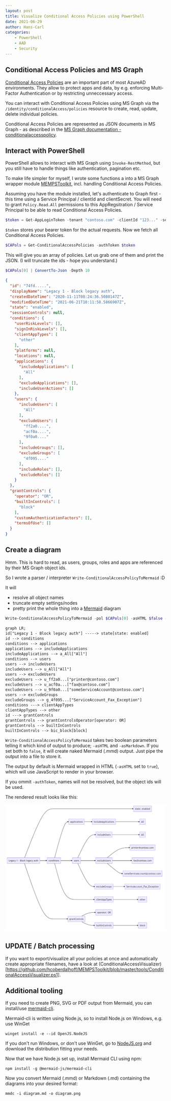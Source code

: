 ```yaml
---
layout: post
title: Visualize Conditional Access Policies using PowerShell
date: 2021-06-29
author: Hans-Carl
categories:
    - PowerShell
    - AAD
    - Security
---
```

## Conditional Access Policies and MS Graph

[Conditional Access Policies](https://docs.microsoft.com/en-us/azure/active-directory/conditional-access/overview) are an important part of most AzureAD environments. They allow to protect apps and data, by e.g. enforcing Multi-Factor Authentication or by restricting unneccessary access.

You can interact with Conditional Access Policies using MS Graph via the `/identity/conditionalAccess/policies` resource to create, read, update, delete individual policies.

Conditional Access Policies are represented as JSON documents in MS Graph - as described in the [MS Graph documentation - conditionalaccesspolicy](https://docs.microsoft.com/en-us/graph/api/resources/conditionalaccesspolicy).

## Interact with PowerShell

PowerShell allows to interact with MS Graph using `Invoke-RestMethod`, but you still have to handle things like authentication, pagination etc.

To make life simpler for myself, I wrote some functions a into a MS Graph wrapper module [MEMPSToolkit](https://github.com/hcoberdalhoff/MEMPSToolkit), incl. handling Conditional Access Policies.  

Assuming you have the module installed, let's authenticate to Graph first - this time using a Service Principal / clientId and clientSecret. You will need to grant `Policy.Read.All` permissions to this AppRegsitration / Service Principal to be able to read Conditional Access Policies.

```powershell
$token = Get-AppLoginToken -tenant "contoso.com" -clientId "123..." -secretValue "!?#..."
```

`$token` stores your bearer token for the actual requests. Now we fetch all Conditional Access Policies.

```powershell
$CAPols = Get-ConditionalAccessPolicies -authToken $token
```

This will give you an array of policies. Let us grab one of them and print the JSON. (I will truncate the ids - hope you understand.)

```powershell
$CAPols[0] | ConvertTo-Json -Depth 10
```

```JSON
{
  "id": "74fd.....",
  "displayName": "Legacy 1 - Block legacy auth",
  "createdDateTime": "2020-11-11T08:24:36.5080147Z",
  "modifiedDateTime": "2021-06-21T10:11:58.5866907Z",
  "state": "enabled",
  "sessionControls": null,
  "conditions": {
    "userRiskLevels": [],
    "signInRiskLevels": [],
    "clientAppTypes": [
      "other"
    ],
    "platforms": null,
    "locations": null,
    "applications": {
      "includeApplications": [
        "All"
      ],
      "excludeApplications": [],
      "includeUserActions": []
    },
    "users": {
      "includeUsers": [
        "All"
      ],
      "excludeUsers": [
        "ff2a0....",
        "acf0a....",
        "9f0a0...."
      ],
      "includeGroups": [],
      "excludeGroups": [
        "4f095...."
      ],
      "includeRoles": [],
      "excludeRoles": []
    }
  },
  "grantControls": {
    "operator": "OR",
    "builtInControls": [
      "block"
    ],
    "customAuthenticationFactors": [],
    "termsOfUse": []
  }
}
```

## Create a diagram

Hmm. This is hard to read, as users, groups, roles and apps are referenced by their MS Graph object ids. 

So I wrote a parser / interpreter `Write-ConditionalAccessPolicyToMermaid` :D

It will
- resolve all object names
- truncate empty settings/nodes
- pretty print the whole thing into a [Mermaid](https://mermaid-js.github.io/mermaid/) diagram 

```powershell
Write-ConditionalAccessPolicyToMermaid -pol $CAPols[0] -asHTML $false -asMarkdown $false -authToken $token
```

```
graph LR;
id["Legacy 1 - Block legacy auth"] -----> state[state: enabled]
id --> conditions
conditions --> applications
applications --> includeApplications
includeApplications --> a_All["All"]
conditions --> users
users --> includeUsers
includeUsers --> u_All["All"]
users --> excludeUsers
excludeUsers --> u_ff2a0...["printer@contoso.com"]
excludeUsers --> u_acf0a...["fax@contoso.com"]
excludeUsers --> u_9f0a0...["someServiceAccount@contoso.com"]
users --> excludeGroups
excludeGroups --> g_4f095...["ServiceAccount_Fax_Exception"]
conditions ---> clientAppTypes
clientAppTypes --> other
id ---> grantControls
grantControls --> grantControlsOperator[operator: OR]
grantControls --> builtInControls
builtInControls --> bic_block[block]

```

`Write-ConditionalAccessPolicyToMermaid` takes two boolean parameters telling it which kind of output to produce; `-asHTML` and `-asMarkdown`. If you set both to `false`, it will create naked Mermaid (.mmd) output. Just pipe the output into a file to store it.

The output by default is Mermaid wrapped in HTML (`-asHTML` set to `true`), which will use JavaScript to render in your browser.

If you ommit `-authToken`, names will not be resolved, but the object ids will be used.

The rendered result looks like this:

![CA-Mermaid-Demo](/images/2021-06-29-condacc-mermaid.png)

## UPDATE / Batch processing

If you want to export/visualize all your policies at once and automatically create appropriate filenames, have a look at (ConditionalAccessVisualizer)[https://github.com/hcoberdalhoff/MEMPSToolkit/blob/master/tools/ConditionalAccessVisualizer.ps1]. 

## Additional tooling

If you need to create PNG, SVG or PDF output from Mermaid, you can install/use [mermaid-cli](https://github.com/mermaid-js/mermaid-cli). 

Mermaid-cli is written using Node.js, so to install Node.js on Windows, e.g. use WinGet
```
winget install -e --id OpenJS.NodeJS
```
If you don't run Windows, or don't use WinGet, go to [NodeJS.org](https://nodejs.org/en/download/) and download the distribution fitting your needs.

Now that we have Node.js set up, install Mermaid CLI using npm:
```
npm install -g @mermaid-js/mermaid-cli
```

Now you convert Mermaid (.mmd) or Markdown (.md) containing the diagrams into your desired format:

```
mmdc -i diagram.md -o diagram.png
```



